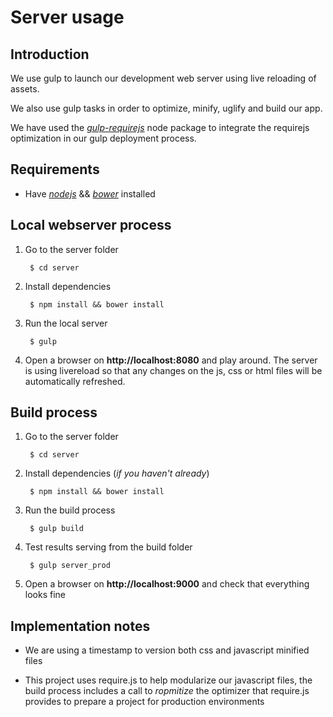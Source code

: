 Server usage
============

## Introduction

We use gulp to launch our development web server using live reloading of assets.

We also use gulp tasks in order to optimize, minify, uglify and build our app.

We have used the [_gulp-requirejs_](https://www.npmjs.com/package/gulp-requirejs) node package to integrate the requirejs optimization in our gulp deployment process.

## Requirements
* Have [_nodejs_](https://nodejs.org/) && [_bower_](http://bower.io/) installed

## Local webserver process

1. Go to the server folder

        $ cd server

2. Install dependencies

        $ npm install && bower install

3. Run the local server

        $ gulp

4. Open a browser on **http://localhost:8080** and play around. The server is using livereload so that any changes on the js, css or html files will be automatically refreshed.


## Build process
1. Go to the server folder

        $ cd server

2. Install dependencies (_if you haven't already_)

        $ npm install && bower install

3. Run the build process

        $ gulp build

4. Test results serving from the build folder

        $ gulp server_prod

5. Open a browser on **http://localhost:9000** and check that everything looks fine

## Implementation notes

* We are using a timestamp to version both css and javascript minified files

* This project uses require.js to help modularize our javascript files, the build process includes a call to _ropmitize_ the optimizer that require.js provides to prepare a project for production environments
